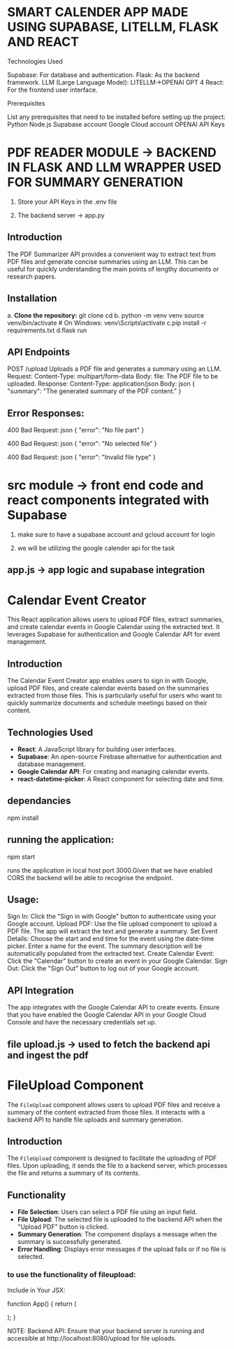 # SMART CALENDER APP MADE USING SUPABASE, LITELLM, FLASK AND REACT

Technologies Used

Supabase: For database and authentication.
Flask: As the backend framework.
LLM (Large Language Model): LITELLM->OPENAI GPT 4
React: For the frontend user interface.

Prerequisites

List any prerequisites that need to be installed before setting up the project:
Python
Node.js
Supabase account
Google Cloud account
OPENAI API Keys

# PDF READER MODULE -> BACKEND IN FLASK AND LLM WRAPPER USED FOR SUMMARY GENERATION

1. Store your API Keys in the .env file

2. The backend server -> app.py

## Introduction

The PDF Summarizer API provides a convenient way to extract text from PDF files and generate concise summaries using an LLM. This can be useful for quickly understanding the main points of lengthy documents or research papers.

## Installation

a. **Clone the repository:**
git clone <repository-url>
cd <repository-directory>
b. python -m venv venv
source venv/bin/activate # On Windows: venv\Scripts\activate
c.pip install -r requirements.txt
d.flask run

## API Endpoints

POST /upload
Uploads a PDF file and generates a summary using an LLM.
Request:
Content-Type: multipart/form-data
Body:
file: The PDF file to be uploaded.
Response:
Content-Type: application/json
Body:
json
{
"summary": "The generated summary of the PDF content."
}

## Error Responses:

400 Bad Request:
json
{
"error": "No file part"
}

400 Bad Request:
json
{
"error": "No selected file"
}

400 Bad Request:
json
{
"error": "Invalid file type"
}

# src module -> front end code and react components integrated with Supabase

1. make sure to have a supabase account and gcloud account for login

2. we will be utilizing the google calender api for the task

## app.js -> app logic and supabase integration

# Calendar Event Creator

This React application allows users to upload PDF files, extract summaries, and create calendar events in Google Calendar using the extracted text. It leverages Supabase for authentication and Google Calendar API for event management.

## Introduction

The Calendar Event Creator app enables users to sign in with Google, upload PDF files, and create calendar events based on the summaries extracted from those files. This is particularly useful for users who want to quickly summarize documents and schedule meetings based on their content.

## Technologies Used

- **React**: A JavaScript library for building user interfaces.
- **Supabase**: An open-source Firebase alternative for authentication and database management.
- **Google Calendar API**: For creating and managing calendar events.
- **react-datetime-picker**: A React component for selecting date and time.

## dependancies

npm install

## running the application:

npm start

runs the application in local host port 3000.Given that we have enabled CORS the backend will be able to recognise the endpoint.

## Usage:

Sign In: Click the "Sign in with Google" button to authenticate using your Google account.
Upload PDF: Use the file upload component to upload a PDF file. The app will extract the text and generate a summary.
Set Event Details: Choose the start and end time for the event using the date-time picker.
Enter a name for the event.
The summary description will be automatically populated from the extracted text.
Create Calendar Event: Click the "Calendar" button to create an event in your Google Calendar.
Sign Out: Click the "Sign Out" button to log out of your Google account.

## API Integration

The app integrates with the Google Calendar API to create events. Ensure that you have enabled the Google Calendar API in your Google Cloud Console and have the necessary credentials set up.

## file upload.js -> used to fetch the backend api and ingest the pdf

# FileUpload Component

The `FileUpload` component allows users to upload PDF files and receive a summary of the content extracted from those files. It interacts with a backend API to handle file uploads and summary generation.

## Introduction

The `FileUpload` component is designed to facilitate the uploading of PDF files. Upon uploading, it sends the file to a backend server, which processes the file and returns a summary of its contents.

## Functionality

- **File Selection**: Users can select a PDF file using an input field.
- **File Upload**: The selected file is uploaded to the backend API when the "Upload PDF" button is clicked.
- **Summary Generation**: The component displays a message when the summary is successfully generated.
- **Error Handling**: Displays error messages if the upload fails or if no file is selected.

### to use the functionality of fileupload:

Include in Your JSX:

function App() {
return (

<div>
<FileUpload />
</div>
);
}

NOTE: Backend API: Ensure that your backend server is running and accessible at http://localhost:8080/upload for file uploads.
